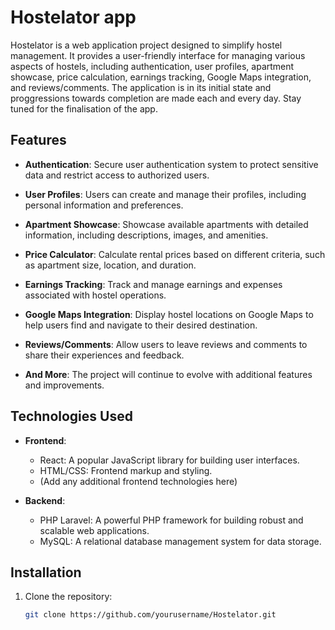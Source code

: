 # Hostelator app

Hostelator is a web application project designed to simplify hostel management. It provides a user-friendly interface for managing various aspects of hostels, including authentication, user profiles, apartment showcase, price calculation, earnings tracking, Google Maps integration, and reviews/comments. The application is in its initial state and proggressions towards completion are made each and every day. Stay tuned for the finalisation of the app.

## Features

- **Authentication**: Secure user authentication system to protect sensitive data and restrict access to authorized users.

- **User Profiles**: Users can create and manage their profiles, including personal information and preferences.

- **Apartment Showcase**: Showcase available apartments with detailed information, including descriptions, images, and amenities.

- **Price Calculator**: Calculate rental prices based on different criteria, such as apartment size, location, and duration.

- **Earnings Tracking**: Track and manage earnings and expenses associated with hostel operations.

- **Google Maps Integration**: Display hostel locations on Google Maps to help users find and navigate to their desired destination.

- **Reviews/Comments**: Allow users to leave reviews and comments to share their experiences and feedback.

- **And More**: The project will continue to evolve with additional features and improvements.

## Technologies Used

- **Frontend**:
  - React: A popular JavaScript library for building user interfaces.
  - HTML/CSS: Frontend markup and styling.
  - (Add any additional frontend technologies here)

- **Backend**:
  - PHP Laravel: A powerful PHP framework for building robust and scalable web applications.
  - MySQL: A relational database management system for data storage.

## Installation

1. Clone the repository:

   ```bash
   git clone https://github.com/yourusername/Hostelator.git
